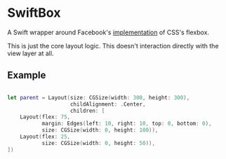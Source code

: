 # SwiftBox

A Swift wrapper around Facebook's [implementation](https://github.com/facebook/css-layout) of CSS's flexbox.

This is just the core layout logic. This doesn't interaction directly with the view layer at all.

## Example

```swift

let parent = Layout(size: CGSize(width: 300, height: 300),
                    childAlignment: .Center,
                    children: [
	Layout(flex: 75,
           margin: Edges(left: 10, right: 10, top: 0, bottom: 0),
           size: CGSize(width: 0, height: 100)),
	Layout(flex: 25,
           size: CGSize(width: 0, height: 50)),
])

```
